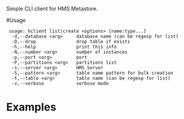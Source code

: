 Simple CLI client for HMS Metastore.

#Usage

     usage: hclient list|create <options> [name:type...]
      -d,--database <arg>     database name (can be regexp for list)
      -D,--drop               drop table if exists
      -h,--help               print this info
      -N,--number <arg>       number of instances
      -p,--port <arg>         port
      -P,--partitions <arg>   partitions list
      -s,--server <arg>       HMS Server
      -S,--pattern <arg>      table name pattern for bulk creation
      -t,--table <arg>        table name (can be regexp for list)
      -v,--verbose            verbose mode




# Examples
